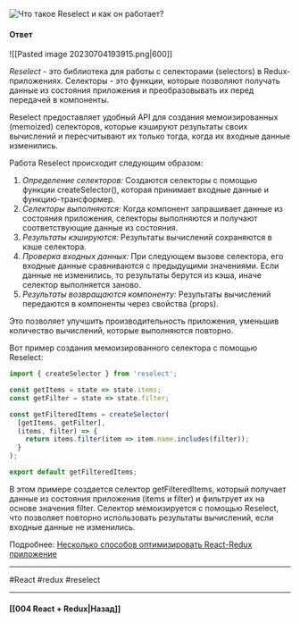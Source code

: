 ![Что такое Reselect и как он работает?](https://youtu.be/XtQPrt8G0n8?t=847)

#### Ответ

![[Pasted image 20230704193915.png|600]]

*Reselect* - это библиотека для работы с селекторами (selectors) в Redux-приложениях. Селекторы - это функции, которые позволяют получать данные из состояния приложения и преобразовывать их перед передачей в компоненты.

Reselect предоставляет удобный API для создания мемоизированных (memoized) селекторов, которые кэшируют результаты своих вычислений и пересчитывают их только тогда, когда их входные данные изменились.

Работа Reselect происходит следующим образом:
1. *Определение селекторов:* Создаются селекторы с помощью функции createSelector(), которая принимает входные данные и функцию-трансформер.
2. *Селекторы выполняются:* Когда компонент запрашивает данные из состояния приложения, селекторы выполняются и получают соответствующие данные из состояния.
3. *Результаты кэшируются:* Результаты вычислений сохраняются в кэше селектора.
4. *Проверка входных данных:* При следующем вызове селектора, его входные данные сравниваются с предыдущими значениями. Если данные не изменились, то результаты берутся из кэша, иначе селектор выполняется заново.
5. *Результаты возвращаются компоненту:* Результаты вычислений передаются в компоненты через свойства (props).

Это позволяет улучшить производительность приложения, уменьшив количество вычислений, которые выполняются повторно.

Вот пример создания мемоизированного селектора с помощью Reselect:

```jsx
import { createSelector } from 'reselect';

const getItems = state => state.items;
const getFilter = state => state.filter;

const getFilteredItems = createSelector(
  [getItems, getFilter],
  (items, filter) => {
    return items.filter(item => item.name.includes(filter));
  }
);

export default getFilteredItems;
```

В этом примере создается селектор getFilteredItems, который получает данные из состояния приложения (items и filter) и фильтрует их на основе значения filter. Селектор мемоизируется с помощью Reselect, что позволяет повторно использовать результаты вычислений, если входные данные не изменились.

Подробнее: [Несколько способов оптимизировать React-Redux приложение](https://habr.com/ru/articles/490526/)

____
#React #redux #reselect 

____

#### [[004 React + Redux|Назад]]